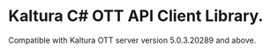 # Kaltura C# OTT API Client Library.
Compatible with Kaltura OTT server version 5.0.3.20289 and above.
